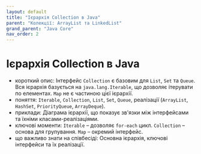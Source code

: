 ```yaml
---
layout: default
title: "Ієрархія Collection в Java"
parent: "Колекції: ArrayList та LinkedList"
grand_parent: "Java Core"
nav_order: 2
---
```


# Ієрархія Collection в Java

*   короткий опис: Інтерфейс `Collection` є базовим для `List`, `Set` та `Queue`. Вся ієрархія базується на `java.lang.Iterable`, що дозволяє ітерувати по елементах. `Map` не є частиною цієї ієрархії.
*   поняття: `Iterable`, `Collection`, `List`, `Set`, `Queue`, реалізації (`ArrayList`, `HashSet`, `PriorityQueue`, `ArrayDeque`).
*   приклади: Діаграма ієрархії, що показує зв'язки між інтерфейсами та їхніми класами-реалізаціями.
*   ключові моменти: `Iterable` – дозволяє `for-each` цикл. `Collection` – основа для групування. `Map` – окремий інтерфейс.
*   що важливо знати на співбесіді: Основна ієрархія, ключові інтерфейси та їх реалізації.
